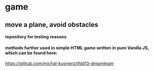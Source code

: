 # game
## move a plane, avoid obstacles
#### repository for testing reasons
#### methods further used in simple HTML game written in pure Vanilla JS, which can be found here: 
https://github.com/michal-kusnierz/jfdd13-dreamteam
